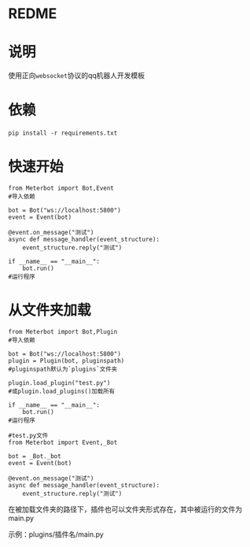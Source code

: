 # REDME

# 说明

使用正向`websocket`​协议的qq机器人开发模板

# 依赖

​`pip install -r requirements.txt`​

# 快速开始

```undefined
from Meterbot import Bot,Event
#导入依赖
```

```undefined
bot = Bot("ws://localhost:5800")
event = Event(bot)
```

```undefined
@event.on_message("测试")
async def message_handler(event_structure):
    event_structure.reply("测试")
```

```undefined
if __name__ == "__main__":
    bot.run()
#运行程序
```

# 从文件夹加载

```undefined
from Meterbot import Bot,Plugin
#导入依赖
```

```undefined
bot = Bot("ws://localhost:5800")
plugin = Plugin(bot, pluginspath)
#pluginspath默认为`plugins`文件夹

plugin.load_plugin("test.py")
#或plugin.load_plugins()加载所有
```

```undefined
if __name__ == "__main__":
    bot.run()
#运行程序
```

```undefined
#test.py文件
from Meterbot import Event,_Bot

bot = _Bot._bot
event = Event(bot)

@event.on_message("测试")
async def message_handler(event_structure):
    event_structure.reply("测试")
```
在被加载文件夹的路径下，插件也可以文件夹形式存在，其中被运行的文件为main.py

示例：plugins/插件名/main.py

